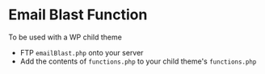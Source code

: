 Email Blast Function
========
To be used with a WP child theme
* FTP `emailBlast.php` onto your server
* Add the contents of `functions.php` to your child theme's `functions.php`
